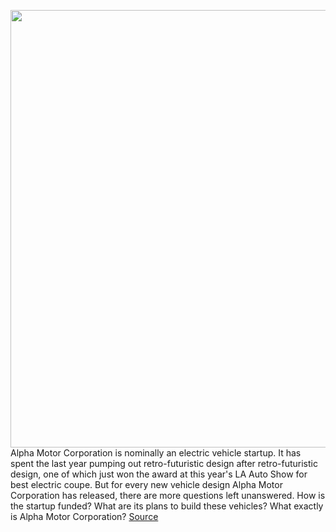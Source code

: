 <img src='https://cdn.vox-cdn.com/thumbor/lJ1DORk-fmRthdPWcEAgCW42vM8=/0x0:3338x1874/1200x800/filters:focal(1402x670:1936x1204)/cdn.vox-cdn.com/uploads/chorus_image/image/70266186/Screen_Shot_2021_12_13_at_9.57.21_AM.0.png' width='700px' /><br/>
Alpha Motor Corporation is nominally an electric vehicle startup. It has spent the last year pumping out retro-futuristic design after retro-futuristic design, one of which just won the award at this year's LA Auto Show for best electric coupe. But for every new vehicle design Alpha Motor Corporation has released, there are more questions left unanswered. How is the startup funded? What are its plans to build these vehicles? What exactly is Alpha Motor Corporation?
<a href='https://www.theverge.com/2021/12/13/22826413/alpha-motor-corporation-ev-wolf-truck-interview'> Source <a/>